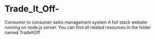 # Trade_It_Off-
Consumer to consumer sales management system
A full stack website running on node.js server.
You can find all related resources in the folder named TradeItOff
